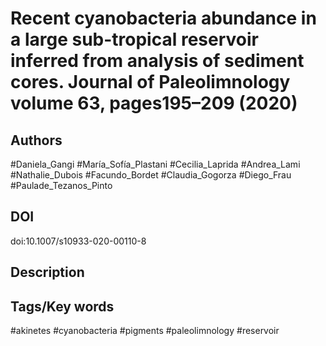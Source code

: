 # Recent cyanobacteria abundance in a large sub-tropical reservoir inferred from analysis of sediment cores. Journal of Paleolimnology volume 63, pages195–209 (2020)
## Authors
#Daniela_Gangi #María_Sofía_Plastani #Cecilia_Laprida #Andrea_Lami #Nathalie_Dubois #Facundo_Bordet #Claudia_Gogorza #Diego_Frau #Paulade_Tezanos_Pinto 
## DOI
 doi:10.1007/s10933-020-00110-8 
## Description

## Tags/Key words
#akinetes #cyanobacteria #pigments #paleolimnology #reservoir 